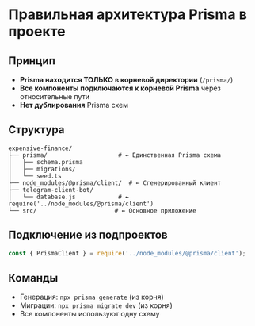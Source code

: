 # Правильная архитектура Prisma в проекте

## Принцип
- **Prisma находится ТОЛЬКО в корневой директории** (`/prisma/`)
- **Все компоненты подключаются к корневой Prisma** через относительные пути
- **Нет дублирования** Prisma схем

## Структура
```
expensive-finance/
├── prisma/                    # ← Единственная Prisma схема
│   ├── schema.prisma
│   ├── migrations/
│   └── seed.ts
├── node_modules/@prisma/client/  # ← Сгенерированный клиент
├── telegram-client-bot/
│   └── database.js            # ← require('../node_modules/@prisma/client')
└── src/                      # ← Основное приложение
```

## Подключение из подпроектов
```javascript
const { PrismaClient } = require('../node_modules/@prisma/client');
```

## Команды
- Генерация: `npx prisma generate` (из корня)
- Миграции: `npx prisma migrate dev` (из корня)
- Все компоненты используют одну схему